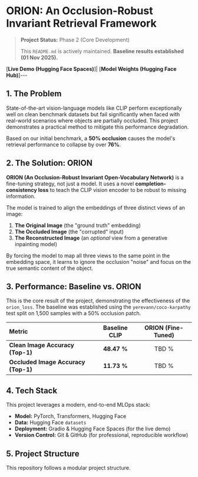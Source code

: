 # ORION: An Occlusion-Robust Invariant Retrieval Framework

> **Project Status:** Phase 2 (Core Development)
>
> This `README.md` is actively maintained. **Baseline results established (01 Nov 2025).**

[**Live Demo (Hugging Face Spaces)**]| [**Model Weights (Hugging Face Hub)**]---

## 1. The Problem

State-of-the-art vision-language models like CLIP perform exceptionally well on clean benchmark datasets but fail significantly when faced with real-world scenarios where objects are partially occluded. This project demonstrates a practical method to mitigate this performance degradation.

Based on our initial benchmark, a **50% occlusion** causes the model's retrieval performance to collapse by over **76%**.

## 2. The Solution: ORION

**ORION (An Occlusion-Robust Invariant Open-Vocabulary Network)** is a fine-tuning strategy, not just a model. It uses a novel **completion-consistency loss** to teach the CLIP vision encoder to be robust to missing information.

The model is trained to align the embeddings of three distinct views of an image:
1.  **The Original Image** (the "ground truth" embedding)
2.  **The Occluded Image** (the "corrupted" input)
3.  **The Reconstructed Image** (an *optional* view from a generative inpainting model)

By forcing the model to map all three views to the same point in the embedding space, it learns to ignore the occlusion "noise" and focus on the true semantic content of the object.

## 3. Performance: Baseline vs. ORION

This is the core result of the project, demonstrating the effectiveness of the `orion_loss`. The baseline was established using the `yerevann/coco-karpathy` test split on 1,500 samples with a 50% occlusion patch.

| Metric | Baseline CLIP | ORION (Fine-Tuned) |
| :--- | :---: | :---: |
| **Clean Image Accuracy (Top-1)** | **48.47 %** | TBD % |
| **Occluded Image Accuracy (Top-1)** | **11.73 %** | TBD % |

## 4. Tech Stack

This project leverages a modern, end-to-end MLOps stack:

* **Model:** PyTorch, Transformers, Hugging Face
* **Data:** Hugging Face `datasets`
* **Deployment:** Gradio & Hugging Face Spaces (for the live demo)
* **Version Control:** Git & GitHub (for professional, reproducible workflow)

## 5. Project Structure

This repository follows a modular project structure.